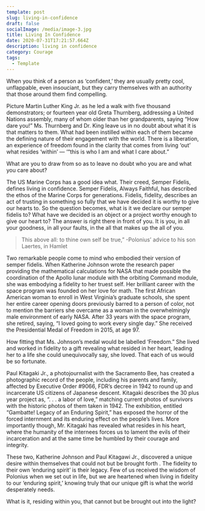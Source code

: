 ```yaml
---
template: post
slug: living-in-confidence
draft: false
socialImage: /media/image-3.jpg
title: Living In Confidence
date: 2020-07-31T17:21:57.664Z
description: living in confidence
category: Courage
tags:
  - Template
---
```

When you think of a person as ‘confident,’ they are usually pretty cool, unflappable, even insouciant, but they carry themselves with an authority that those around them find compelling.  

Picture Martin Luther King Jr.  as he led a walk with five thousand demonstrators; or fourteen year old Greta Thurnberg,  addressing a United Nations assembly, many of whom older than her grandparents, saying “How dare you!”  Ms. Thurnberg and Dr. King leave us in no doubt about what it is that matters to them. What had been instilled within each of them became the defining nature of their engagement with the world.  There is a liberation, an experience of freedom found in the clarity that comes from living ‘out’ what resides ‘within’ — ‘“this is who I am and what I care about.” 

What are you to draw from so as to leave no doubt who you are and what you care about? 

The US Marine Corps has a good idea what.  Their creed, Semper Fidelis, defines living in confidence.  Semper Fidelis, Always Faithful, has described the ethos of the Marine Corps for generations.  Fidelis, fidelity, describes an act of  trusting in something so fully that we have decided it is worthy to give our hearts to.   So the question  becomes, what is it we declare our semper fidelis to?  What have we decided is an object or a project worthy enough to give our heart to?  The answer is right there in front of you.  It is you, in all your goodness, in all your faults, in the all that makes up the all of you.

> This above all: to thine own self be true,” -Polonius’ advice to his son Laertes, in Hamlet

Two remarkable people come to mind who embodied their version of semper fidelis.  When Katherine Johnson wrote the research paper providing the mathematical calculations for NASA that made possible the coordination of the Apollo lunar module with the orbiting Command module, she was embodying a fidelity to her truest self.  Her brilliant career with the space program was founded on her love for math.  The first African American woman to enroll in West Virginia’s graduate schools,  she spent her entire career opening doors previously barred to a person of color, not to mention the barriers she overcame as a woman in the overwhelmingly male environment of early NASA.   After 33 years with the space program, she retired, saying, “I loved going to work every single day.”  She received the Presidential Medal of Freedom in 2015, at age 97.  

How fitting that Ms. Johnson’s medal would be labelled ‘Freedom.”  She lived and worked in fidelity to a gift revealing what resided in her heart, leading her to a life she could unequivocally say,  she loved.  That each of us would be so fortunate. 	
	
Paul Kitagaki Jr., a photojournalist with the Sacramento Bee, has created a photographic record of the people, including his parents and family, affected by Executive Order #9066, FDR’s decree in 1942 to round up and incarcerate US citizens of Japanese descent.  Kitagaki describes the 30 plus year project as, “. . . a labor of love,”  matching current photos of survivors with the historic photos of them taken in 1942.  The exhibition, entitled “Gambatte! Legacy of an Enduring Spirit,” has exposed the horror of the forced internment and its enduring effect on the people’s lives.  More importantly though, Mr. Kitagaki has revealed what resides in his heart, where the humanity of the internees forces us to lament the evils of their incarceration and at the same time be humbled by their courage and integrity.
	
These two, Katherine Johnson and Paul Kitagawi Jr., discovered a unique desire within themselves that could not but be brought forth .  The fidelity to their own ‘enduring spirit’ is their legacy.   Few of us received the wisdom of Polonius when we set out in life, but we are heartened when living in fidelity to our ‘enduring spirit,’ knowing truly that our unique gift is what the world desperately needs.    

What is it, residing within you, that cannot but be brought out into the light?